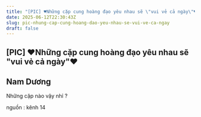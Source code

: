 ```yaml
---
title: "[PIC] ♥Những cặp cung hoàng đạo yêu nhau sẽ \"vui vẻ cả ngày\"♥"
date: 2025-06-12T22:30:43Z
slug: pic-nhung-cap-cung-hoang-dao-yeu-nhau-se-vui-ve-ca-ngay
draft: false
---
```


## [PIC] ♥Những cặp cung hoàng đạo yêu nhau sẽ "vui vẻ cả ngày"♥

## Nam Dương

Những cặp nào vậy nhỉ ?
 

nguồn : kênh 14